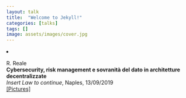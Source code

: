 ```yaml
---
layout: talk
title:  "Welcome to Jekyll!"
categories: [talks]
tags: []
image: assets/images/cover.jpg
---
```



<li><p>R. Reale<br>
<b>Cybersecurity, risk management e sovranità del dato in architetture decentralizzate</b><br>
<i>Insert Law to continue</i>, Naples, 13/09/2019<br>
<a href="https://photos.app.goo.gl/P9gyjRR7RsEYFPXF7" target="_blank">[Pictures]</a>
</p>
</li>

